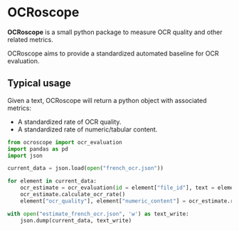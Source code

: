 # OCRoscope
**OCRoscope** is a small python package to measure OCR quality and other related metrics.

OCRoscope aims to provide a standardized automated baseline for OCR evaluation.

## Typical usage

Given a text, OCRoscope will return a python object with associated metrics:
* A standardized rate of OCR quality.
* A standardized rate of numeric/tabular content.

```python
from ocroscope import ocr_evaluation
import pandas as pd
import json

current_data = json.load(open("french_ocr.json"))

for element in current_data:
    ocr_estimate = ocr_evaluation(id = element["file_id"], text = element["sampled_text"])
    ocr_estimate.calculate_ocr_rate()
    element["ocr_quality"], element["numeric_content"] = ocr_estimate.ratio_segment, ocr_estimate.ratio_numeric

with open("estimate_french_ocr.json", 'w') as text_write:
    json.dump(current_data, text_write)
```
